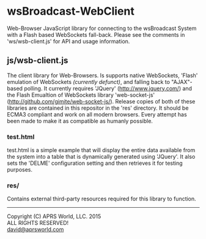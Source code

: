 # wsBroadcast-WebClient

Web-Browser JavaScript library for connecting to the wsBroadcast System with a Flash based WebSockets fall-back.  Please see the comments in 'ws/wsb-client.js' for API and usage information.

## js/wsb-client.js

The client library for Web-Browsers.  Is supports native WebSockets, 'Flash' emulation of WebSockets *(currently defunct)*, and falling back to "AJAX"-based polling.  It currently requires 'JQuery' (http://www.jquery.com/) and the Flash Emualtion of WebSockets library 'web-socket-js' (http://github.com/gimite/web-socket-js/).  Release copies of both of these libraries are contained in this repositor in the 'res' directory.  It should be ECMA3 compliant and work on all modern browsers.  Every attempt has been made to make it as compatible as humanly possible.

### test.html

test.html is a simple example that will display the entire data available from the system into a table that is dynamically generated using 'JQuery'.  It also sets the 'DELME' configuration setting and then retrieves it for testing purposes.

### res/

Contains external third-party resources required for this library to function.

---
Copyright (C) APRS World, LLC. 2015  
ALL RIGHTS RESERVED!  
david@aprsworld.com
